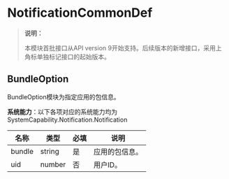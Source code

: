# NotificationCommonDef

> **说明：**
>
> 本模块首批接口从API version 9开始支持。后续版本的新增接口，采用上角标单独标记接口的起始版本。

## BundleOption

BundleOption模块为指定应用的包信息。

**系统能力**：以下各项对应的系统能力均为SystemCapability.Notification.Notification

| 名称   | 类型   | 必填 | 说明   |
| ------ | ------ | ------ |  ------ |
| bundle | string | 是 | 应用的包信息。 |
| uid    | number | 否 | 用户ID。 |

